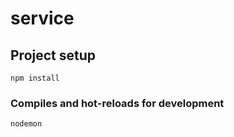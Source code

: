 # service

## Project setup
```
npm install
```

### Compiles and hot-reloads for development
```
nodemon
